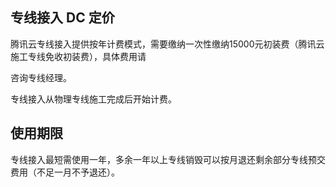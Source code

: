 ## 专线接入 DC 定价

腾讯云专线接入提供按年计费模式，需要缴纳一次性缴纳15000元初装费（腾讯云施工专线免收初装费），具体费用请

咨询专线经理。

专线接入从物理专线施工完成后开始计费。

## 使用期限

专线接入最短需使用一年，多余一年以上专线销毁可以按月退还剩余部分专线预交费用（不足一月不予退还）。


